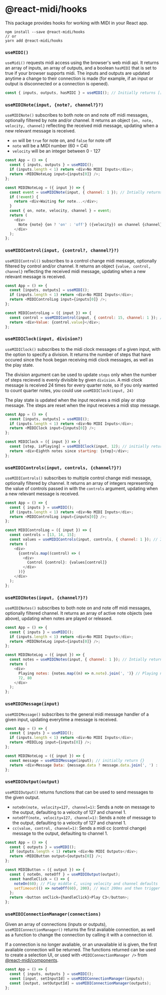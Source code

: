 # @react-midi/hooks

This package provides hooks for working with MIDI in your React app.

```
npm install --save @react-midi/hooks
// or
yarn add @react-midi/hooks
```

### `useMIDI()`

`useMidi()` requests midi access using the browser's web midi api.
It returns an array of inputs, an array of outputs, and a boolean `hasMIDI` that is set to true if your browser supports midi. The inputs and outputs are updated anytime a change to their connection is made (for example, if an input or output is disconnected or a connection is opened).

```js
const { inputs, outputs, hasMIDI } = useMIDI(); // Initially returns [[], []]
```

### `useMIDINote(input, {note?, channel?}?)`

`useMIDINote()` subscribes to both note on and note off midi messages, optionally filtered by note and/or channel.
It returns an object `{on, note, velocity, channel}` reflecting the received midi message, updating when a new relevant message is received.

- `on` will be `true` for note on, and `false` for note off
- `note` will be a MIDI number (60 = C4)
- `velocity` will be an integer between 0 - 127

```js
const App = () => {
  const { inputs, outputs } = useMIDI();
  if (inputs.length < 1) return <div>No MIDI Inputs</div>;
  return <MIDINoteLog input={inputs[0]} />;
};

const MIDINoteLog = ({ input }) => {
  const event = useMIDINote(input, { channel: 1 }); // Intially returns undefined
  if (!event) {
    return <div>Waiting for note...</div>;
  }
  const { on, note, velocity, channel } = event;
  return (
    <div>
      Note {note} {on ? 'on' : 'off'} ({velocity}) on channel {channel}
    </div>
  );
};
```

### `useMIDIControl(input, {control?, channel?}?)`

`useMIDIControl()` subscribes to a control change midi message, optionally filtered by control and/or channel.
It returns an object `{value, control, channel}` reflecting the received midi message, updating when a new relevant message is received.

```js
const App = () => {
  const [inputs, outputs] = useMIDI();
  if (inputs.length < 1) return <div>No MIDI Inputs</div>;
  return <MIDIControlLog input={inputs[0]} />;
};

const MIDIControlLog = ({ input }) => {
  const control = useMIDIControl(input, { control: 15, channel: 1 }); // Initially returns {value: 0, control, channel}
  return <div>Value: {control.value}</div>;
};
```

### `useMIDIClock(input, division?)`

`useMIDIClock()` subscribes to the midi clock messages of a given input, with the option to specify a division.
It returns the number of steps that have occured since the hook began receiving midi clock messages, as well as the play state.

The division argument can be used to update `steps` only when the number of steps recieved is evenly divisible by given `division`.
A midi clock message is received 24 times for every quarter note, so if you only wanted to count quarter notes, you could use `useMIDIClock(input, 24)`

The play state is updated when the input receives a midi play or stop message.
The steps are reset when the input receives a midi stop message.

```js
const App = () => {
  const [inputs, outputs] = useMIDI();
  if (inputs.length < 1) return <div>No MIDI Inputs</div>;
  return <MIDIClock input={inputs[0]} />;
};

const MIDIClock = ({ input }) => {
  const [step, isPlaying] = useMIDIClock(input, 12); // initially return [0, false]
  return <div>Eighth notes since starting: {step}</div>;
};
```

### `useMIDIControls(input, controls, {channel?}?)`

`useMIDIControls()` subscribes to multiple control change midi message, optionally filtered by channel.
It returns an array of integers representing the value of controls passed in with the `controls` argument, updating when a new relevant message is received.

```js
const App = () => {
  const { inputs } = useMIDI();
  if (inputs.length < 1) return <div>No MIDI Inputs</div>;
  return <MIDIControlLog input={inputs[0]} />;
};

const MIDIControlLog = ({ input }) => {
  const controls = [13, 14, 15];
  const values = useMIDIControls(input, controls, { channel: 1 }); // Intially returns [0, 0, 0]
  return (
    <div>
      {controls.map((control) => (
        <div>
          Control {control}: {values[control]}
        </div>
      ))}
    </div>
  );
};
```

### `useMIDINotes(input, {channel?}?)`

`useMIDINotes()` subscribes to both note on and note off midi messages, optionally filtered channel.
It returns an array of active note objects (see above), updating when notes are played or released.

```js
const App = () => {
  const { inputs } = useMIDI();
  if (inputs.length < 1) return <div>No MIDI Inputs</div>;
  return <MIDINoteLog input={inputs[0]} />;
};

const MIDINoteLog = ({ input }) => {
  const notes = useMIDINotes(input, { channel: 1 }); // Intially returns []
  return (
    <div>
      Playing notes: {notes.map((n) => n.note).join(', ')} // Playing notes: 60,
      72, 80
    </div>
  );
};
```

### `useMIDIMessage(input)`

`useMIDIMessage()` subscribes to the general midi message handler of a given input, updating everytime a message is received.

```js
const App = () => {
  const { inputs } = useMIDI();
  if (inputs.length < 1) return <div>No MIDI Inputs</div>;
  return <MIDILog input={inputs[0]} />;
};

const MIDINoteLog = ({ input }) => {
  const message = useMIDIMessage(input); // initially return {}
  return <div>Message Data: {message.data ? message.data.join(', ') : ''}</div>;
};
```

### `useMIDIOutput(output)`

`useMIDIOutput()` returns functions that can be used to send messages to the given output.

- `noteOn(note, velocity=127, channel=1)`: Sends a note on message to the output, defaulting to a velocity of 127 and channel 1.
- `noteOff(note, velocity=127, channel=1)`: Sends a note of message to the output, defaulting to a velocity of 127 and channel 1.
- `cc(value, control, channel=1)`: Sends a midi cc (control change) message to the output, defaulting to channel 1.

```js
const App = () => {
  const { outputs } = useMIDI();
  if (outputs.length < 1) return <div>No MIDI Outputs</div>;
  return <MIDIButton output={outputs[0]} />;
};

const MIDIButton = ({ output }) => {
  const { noteOn, noteOff } = useMIDIOutput(output);
  const handleClick = () => {
    noteOn(60); // Play middle C, using velocity and channel defaults
    setTimeout(() => noteOff(60), 200); // Wait 200ms and then trigger note off.
  };
  return <button onClick={handleClick}>Play C3</button>;
};
```

### `useMIDIConnectionManager(connections)`

Given an array of connections (inputs or outputs), `useMIDIConnectionManager()` returns the first avaliable connection, as well as a function to change the connection by calling it with a connection id.

If a connection is no longer avaliable, or an unavailable id is given, the first avaliable connection will be returned.
The functions returned can be used to create a selection UI, or used with `<MIDIConnectionManager />` from [@react-midi/components](https://github.com/nickroberts404/react-midi-components).

```js
const App = () => {
  const { inputs, outputs } = useMIDI();
  const [input, setInputId] = useMIDIConnectionManager(inputs);
  const [output, setOutputId] = useMIDIConnectionManager(outputs);
};
```

